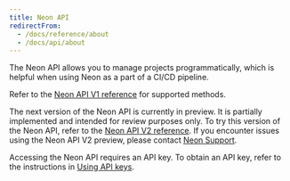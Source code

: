 ```yaml
---
title: Neon API
redirectFrom:
  - /docs/reference/about
  - /docs/api/about
---
```


The Neon API allows you to manage projects programmatically, which is helpful when using Neon as a part of a CI/CD pipeline.

Refer to the [Neon API V1 reference](https://neon.tech/api-reference) for supported methods.

The next version of the Neon API is currently in preview. It is partially implemented and intended for review purposes only. To try this version of the Neon API, refer to the [Neon API V2 reference](https://neon.tech/api-reference). If you encounter issues using the Neon API V2 preview, please contact [Neon Support](mailto:support@neon.tech).  

Accessing the Neon API requires an API key. To obtain an API key, refer to the instructions in [Using API keys](/docs/get-started-with-neon/using-api-keys/).
